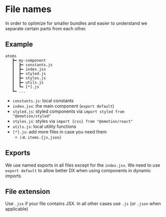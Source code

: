 # File names

In order to optimize for smaller bundles and easier to understand we separate certain parts from
each other.

## Example

```
atoms
   ┣━ my-component
   ┃  ┣━ constants.js
   ┃  ┣━ index.jsx
   ┃  ┣━ styled.js
   ┃  ┣━ styles.js 
   ┃  ┣━ utils.js
   ┃  ┗━ [*].js
   ┗━ ...
```

* `constants.js`: local constants
* `index.jsx`: the main component (`export default`)
* `styled.js`: styled components via `import styled from "@emotion/styled"`
* `styles.js`: styles  via `import {css} from "@emotion/react"`
* `utils.js`: local utility functions
* `[*].js`: add more files in case you need them
  * i.e. `items.{js,json}`
  
## Exports

We use named exports in all files except for the `index.jsx`.
We need to use `export default` to allow better DX when using components in dynamic imports

## File extension

Use `.jsx` if your file contains JSX. In all other cases use `.js` (or `.json` when applicable) 

